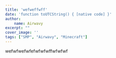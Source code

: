 ```yaml
---
title: 'wefweffwff'
date: 'function toUTCString() { [native code] }'
author:
    name: Airwavy
excerpt: ""
cover_image: ''
tags: ["SMP", "Airwavy", "Minecraft"]
---
```

wefwfwefwfefwfwfwffwfwfwf